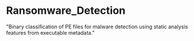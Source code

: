 # Ransomware_Detection
"Binary classification of PE files for malware detection using static analysis features from executable metadata."
